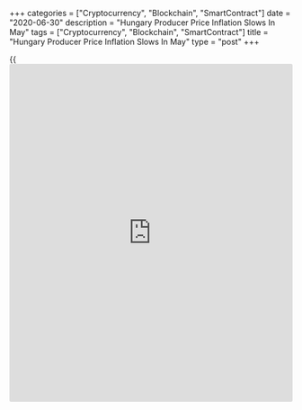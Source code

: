 +++
categories = ["Cryptocurrency", "Blockchain", "SmartContract"]
date = "2020-06-30"
description = "Hungary Producer Price Inflation Slows In May"
tags = ["Cryptocurrency", "Blockchain", "SmartContract"]
title = "Hungary Producer Price Inflation Slows In May"
type = "post"
+++

{{<iframe id="large-banner" src="https://www.bounty.group/#slide=27.0" width="100%" height="600" scrolling="no" style="border: 0px solid rgb(216, 221, 230); border-radius: 3px;">}}

Hungary's producer prices grew at a softer pace in May, figures from the
Hungarian Central Statistical Office showed on Tuesday.

The producer price index rose 1.7 percent year-on-year in May, after a
3.7 percent increase April. This was the lowest since October 2019, when
prices rose 1.5 percent.

The development of prices was influenced by economic trends due to the
[coronavirus][1] epidemic, their impact was felt in forint exchange rate
changes and the world market prices of raw and base materials, the
agency said.

Domestic market producer prices fell 2.6 percent in May, while foreign
market prices grew 3.9 percent.

Separate data from the statistical office showed that the gross wages
rose 7.8 percent yearly in April, following a 9.0 percent in March.

Net earnings climbed 7.8 percent annually in April, after a 9.0 percent
rise in the prior month.

For comments and feedback [contact](https://www.playgroundfx.com/contact/): editorial@rtt[news](https://www.letsplayfx.com/blog/forex-news-website/).com

[Economic News][2]

 **What parts of the world are seeing the best (and worst) economic
performances lately? Click[here][3] to check out our [Econ Scorecard][3]
and find out! See up-to-the-moment [ranking](https://www.playgroundfx.com/blog/crypto-exchange-ranking/)s for the best and worst
performers in [GDP][4], [unemployment rate][5], [inflation][6] and much
more.**

   1. www.rtt[news](https://www.letsplayfx.com/blog/forex-news-website/).com/list/coronavirus.aspx
   2. www.rtt[news](https://www.letsplayfx.com/blog/forex-news-website/).com/Content/EconomicNews.aspx
   3. www.rtt[news](https://www.letsplayfx.com/blog/forex-news-website/).com/economic-scorecard/world-rank/PPI/highest-performance.aspx
   4. www.rtt[news](https://www.letsplayfx.com/blog/forex-news-website/).com/economic-scorecard/world-rank/GDP/highest-performance.aspx
   5. www.rtt[news](https://www.letsplayfx.com/blog/forex-news-website/).com/economic-scorecard/world-rank/unemployment-rate/lowest-performance.aspx
   6. www.rtt[news](https://www.letsplayfx.com/blog/forex-news-website/).com/economic-scorecard/world-rank/CPI/highest-performance.aspx